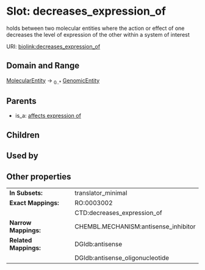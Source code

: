 
# Slot: decreases_expression_of


holds between two molecular entities where the action or effect of one decreases the level of expression of the other within a system of interest

URI: [biolink:decreases_expression_of](https://w3id.org/biolink/vocab/decreases_expression_of)


## Domain and Range

[MolecularEntity](MolecularEntity.md) &#8594;  <sub>0..\*</sub> [GenomicEntity](GenomicEntity.md)

## Parents

 *  is_a: [affects expression of](affects_expression_of.md)

## Children


## Used by


## Other properties

|  |  |  |
| --- | --- | --- |
| **In Subsets:** | | translator_minimal |
| **Exact Mappings:** | | RO:0003002 |
|  | | CTD:decreases_expression_of |
| **Narrow Mappings:** | | CHEMBL.MECHANISM:antisense_inhibitor |
| **Related Mappings:** | | DGIdb:antisense |
|  | | DGIdb:antisense_oligonucleotide |

